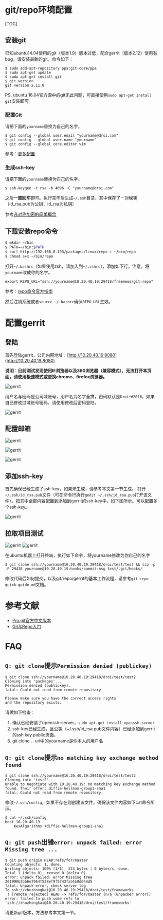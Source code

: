 # git/repo环境配置

[TOC]

## 安装git

已知ubuntu14.04使用的git（版本1.9）版本过低，配合gerrit（版本2.12）使用有bug，请安装最新的git，命令如下：

```
$ sudo add-apt-repository ppa:git-core/ppa
$ sudo apt-get update
$ sudo apt-get install git
$ git version
git version 2.11.0
```

PS. ubuntu 16.04官方源中的git无此问题，可直接使用`sudo apt-get install git`安装即可。

### 配置Git

请把下面的`yourname`替换为自己的名字。

```
$ git config --global user.email "yourname@droi.com"
$ git config --global user.name "yourname"
$ git config --global core.editor vim
```

参考：[更多配置](https://git-scm.com/book/zh/v2/%E8%87%AA%E5%AE%9A%E4%B9%89-Git-%E9%85%8D%E7%BD%AE-Git)

### 生成ssh-key

请把下面的`yourname`替换为自己的名字。

```
$ ssh-keygen -t rsa -b 4096 -C "yourname@droi.com"
```

之后**一直回车**即可。执行完毕后生成`~/.ssh`目录，其中保存了一对秘钥（id_rsa.pub为公钥，id_rsa为私钥）

参考[非对称加密的简单概念](http://www.cnblogs.com/xuanhun/archive/2012/06/23/2559543.html)

## 下载安装repo命令

```bash
$ mkdir ~/bin
$ PATH=~/bin:$PATH
$ curl http://192.168.0.193/packages/linux/repo > ~/bin/repo
$ chmod a+x ~/bin/repo
```

打开`~/.bashrc`（如果使用zsh，请加入到`~/.zshrc`），添加如下行，注意，将`yourname`改成你的名字。

```
export REPO_URL="ssh://yourname@10.20.40.19:29418/freemeos/git-repo"
```

参考：[repo命令官方指南](https://source.android.com/source/using-repo.html)

然后注销系统或者`source ~/.bashrc`确保`REPO_URL`生效。

# 配置gerrit

## 登陆

首先登陆gerrit，公司内网地址：[http://10.20.40.19:8080](http://10.20.40.19:8080)

**说明：目前测试发现使用IE浏览器以及360浏览器（兼容模式），无法打开本页面，请使用极速模式或更换chrome、firefox浏览器。**

![gerrit](gerrit/1.png)

用户名与密码是公司域账号，用户名为名字全拼，密码默认是`Droi*#2016`，如果自己修改过域账号密码，请使用修改后密码登陆。

![gerrit](gerrit/2.png)

## 配置邮箱

![gerrit](gerrit/3.png)

![gerrit](gerrit/4.png)

![gerrit](gerrit/5.png)

## 添加ssh-key

首先确保已经生成了ssh-key，如果未生成，请参考本文第一节生成。
打开`~/.ssh/id_rsa.pub`文件（可在命令行执行`gedit ~/.ssh/id_rsa.pub`打开该文件），把其中全部内容配置到添加到gerrit的ssh-key中，如下图所示。可以配置多个ssh-key。

![gerrit](gerrit/6.png)

## 拉取项目测试

![gerrit](gerrit/7.png)
![gerrit](gerrit/8.png)

在ubuntu机器上打开终端，执行如下命令，将yourname修改为你自己的名字

```
$ git clone ssh://yourname@10.20.40.19:29418/droi/test/test && scp -p -P 29418 yourname@10.20.40.19:hooks/commit-msg test/.git/hooks/
```

修改代码后如何提交，以及git/repo/gerrit的基本工作流程，请参考`git-repo-quick-guide.md`文档。

# 参考文献

- [Pro.git官方中文版本](https://git-scm.com/book/zh/v2)
- [Git与Repo入门](http://www.cnblogs.com/angeldevil/p/3238470.html)

# FAQ

## `Q: git clone`提示`Permission denied (publickey)`

```
$ git clone ssh://yourname@10.20.40.19:29418/droi/test/test2
Cloning into 'packages'...
Permission denied (publickey).
fatal: Could not read from remote repository.

Please make sure you have the correct access rights
and the repository exists.
```

请做如下检查：

1. 确认已经安装了openssh-server，`sudo apt-get install openssh-server`
2. ssh-key已经生成，且公钥（~/.ssh/id_rsa.pub文件内容）已经添加到gerrit的ssh key public页面。
3. git clone <url>，url中的yourname是你本人的用户名

## `Q: git clone`提示`no matching key exchange method found`

```
$ git clone ssh://yourname@10.20.40.19:29418/droi/test/test2
Cloning into 'test2'...
Unable to negotiate with 10.20.40.19: no matching key exchange method found. Their offer: diffie-hellman-group1-sha1
fatal: Could not read from remote repository.
```

修改`~/.ssh/config`，如果不存在则创建该文件，确保该文件内容如下cat命令所示。

```
$ cat ~/.ssh/config
Host 10.20.40.19
    KexAlgorithms +diffie-hellman-group1-sha1
```

## `Q: git push`出错`error: unpack failed: error Missing tree ...`

```
$ git push origin HEAD:refs/for/master 
Counting objects: 1, done.
Writing objects: 100% (1/1), 223 bytes | 0 bytes/s, done.
Total 1 (delta 0), reused 0 (delta 0)
error: unpack failed: error Missing tree 261998b3bb6e7964f538ef9f5743fab5b0d044d5
fatal: Unpack error, check server log
To ssh://zhuzhongkai@10.20.40.19:29418/droi/test/frameworks
 ! [remote rejected] HEAD -> refs/for/master (n/a (unpacker error))
error: failed to push some refs to 'ssh://zhuzhongkai@10.20.40.19:29418/droi/test/frameworks'
```

请更新git版本，方法参考本文第一节。